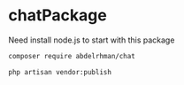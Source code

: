 # chatPackage

Need install node.js to start with this package

``` bash
composer require abdelrhman/chat
```
``` bash
php artisan vendor:publish
```
